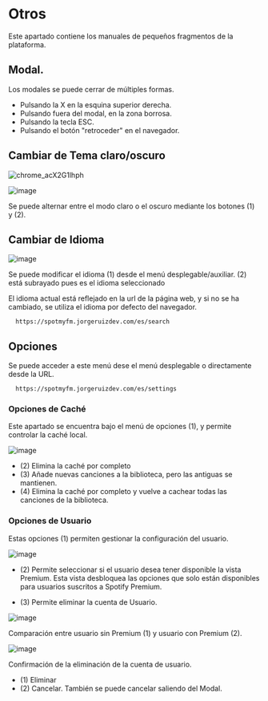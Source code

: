 # Otros

Este apartado contiene los manuales de pequeños fragmentos de la plataforma.

## Modal.

Los modales se puede cerrar de múltiples formas.
- Pulsando la X en la esquina superior derecha.
- Pulsando fuera del modal, en la zona borrosa.
- Pulsando la tecla ESC.
- Pulsando el botón "retroceder" en el navegador.


## Cambiar de Tema claro/oscuro

![chrome_acX2G1lhph](https://user-images.githubusercontent.com/10118909/176416516-cb83e13e-e951-4106-bf44-a08038026fd9.gif)


![image](https://user-images.githubusercontent.com/10118909/176413592-a7372f53-ea43-40fb-8568-cf49401d05b7.png)

Se puede alternar entre el modo claro o el oscuro mediante los botones (1) y (2).

## Cambiar de Idioma

![image](https://user-images.githubusercontent.com/10118909/176413749-4cf2f25b-f93c-4915-ac7d-68331432108d.png)

Se puede modificar el idioma (1) desde el menú desplegable/auxiliar. (2) está subrayado pues es el idioma seleccionado

El idioma actual está reflejado en la url de la página web, y si no se ha cambiado, se utiliza el idioma por defecto del navegador. 

```
  https://spotmyfm.jorgeruizdev.com/es/search
```

## Opciones

Se puede acceder a este menú dese el menú desplegable o directamente desde la URL. 

```
  https://spotmyfm.jorgeruizdev.com/es/settings
```

### Opciones de Caché 

Este apartado se encuentra bajo el menú de opciones (1), y permite controlar la caché local.

![image](https://user-images.githubusercontent.com/10118909/176415247-ab13dfb5-04ec-43a7-882b-7fd32d8a7f49.png)


- (2) Elimina la caché por completo
- (3) Añade nuevas canciones a la biblioteca, pero las antiguas se mantienen. 
- (4) Elimina la caché por completo y vuelve a cachear todas las canciones de la biblioteca. 

### Opciones de Usuario

Estas opciones (1) permiten gestionar la configuración del usuario.

![image](https://user-images.githubusercontent.com/10118909/176415573-45a02dab-81cf-4c64-9ce1-39a57bc87b34.png)

- (2) Permite seleccionar si el usuario desea tener disponible la vista Premium. 
Esta vista desbloquea las opciones que solo están disponibles para usuarios suscritos a Spotify Premium.

- (3) Permite eliminar la cuenta de Usuario.

![image](https://user-images.githubusercontent.com/10118909/176416158-88397583-7761-41f1-836f-807e38dccb3b.png)

Comparación entre usuario sin Premium (1) y usuario con Premium (2).

![image](https://user-images.githubusercontent.com/10118909/176415642-b8e7679b-e637-42c3-b899-31684001175f.png)

Confirmación de la eliminación de la cuenta de usuario.
- (1) Eliminar
- (2) Cancelar. También se puede cancelar saliendo del Modal. 



